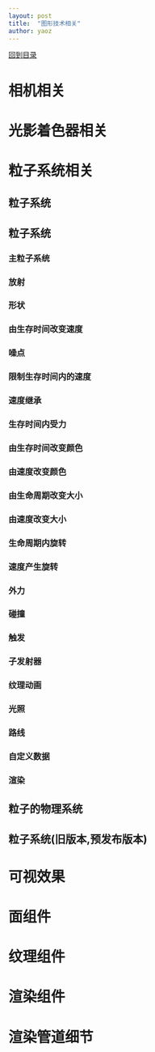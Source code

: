 ```yaml
---  
layout: post  
title:  "图形技术相关"  
author: yaoz  
---  
```


[回到目录](../unity-manual.md)  

# 相机相关

# 光影着色器相关

# 粒子系统相关

## 粒子系统

## 粒子系统

### 主粒子系统

### 放射

### 形状

### 由生存时间改变速度

### 噪点

### 限制生存时间内的速度

### 速度继承

### 生存时间内受力

### 由生存时间改变颜色

### 由速度改变颜色

### 由生命周期改变大小

### 由速度改变大小

### 生命周期内旋转

### 速度产生旋转

### 外力

### 碰撞

### 触发

### 子发射器

### 纹理动画

### 光照

### 路线

### 自定义数据

### 渲染

## 粒子的物理系统

## 粒子系统(旧版本,预发布版本)

# 可视效果

# 面组件

# 纹理组件

# 渲染组件

# 渲染管道细节